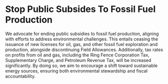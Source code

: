 Stop Public Subsides To Fossil Fuel Production
=======

We advocate for ending public subsidies to fossil fuel production, aligning with efforts to address environmental challenges. This entails ceasing the issuance of new licenses for oil, gas, and other fossil fuel exploration and production, alongside discontinuing Field Allowances. Additionally, tax rates on profits from oil and gas, including the Ring Fence Corporation Tax, Supplementary Charge, and Petroleum Revenue Tax, will be increased significantly. By doing so, we aim to encourage a shift toward sustainable energy sources, ensuring both environmental stewardship and fiscal accountability.
